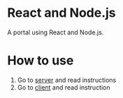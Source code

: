 # React and Node.js

A portal using React and Node.js.

# How to use
<ol>
  <li>Go to <a href="server">server</a> and read instructions</li>
  <li>Go to <a href="client">client</a> and read instruction</li>
</ol>
